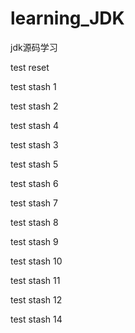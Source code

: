 # learning_JDK
jdk源码学习

test reset 

test stash 1

test stash 2
    
test stash 4

test stash 3


test stash 5

test stash 6

test stash 7

test stash 8

test stash 9

test stash 10

test stash 11

test stash 12

test stash 14
